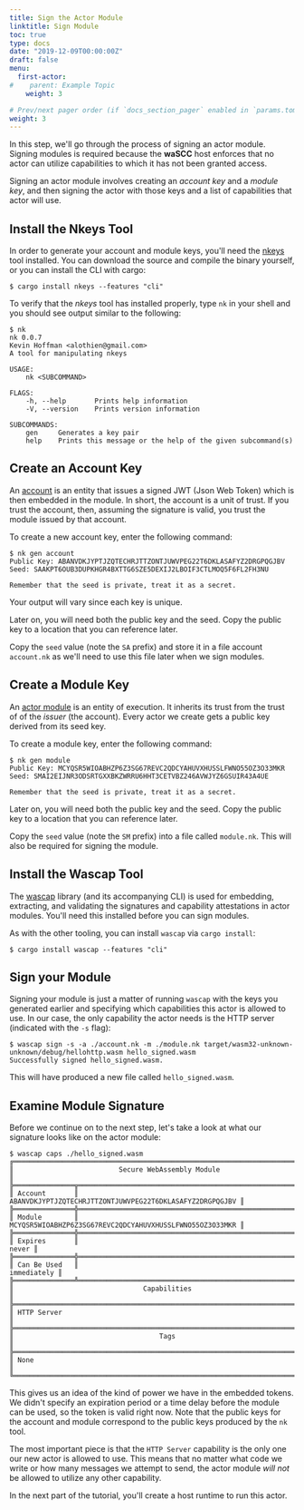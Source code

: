 ```yaml
---
title: Sign the Actor Module
linktitle: Sign Module
toc: true
type: docs
date: "2019-12-09T00:00:00Z"
draft: false
menu:
  first-actor:
#    parent: Example Topic
    weight: 3

# Prev/next pager order (if `docs_section_pager` enabled in `params.toml`)
weight: 3
---
```


In this step, we'll go through the process of signing an actor module. Signing modules is required because the **waSCC** host enforces that no actor can utilize capabilities to which it has not been granted access. 

Signing an actor module involves creating an _account key_ and a _module key_, and then signing the actor with those keys and a list of capabilities that actor will use.

## Install the Nkeys Tool
In order to generate your account and module keys, you'll need the [nkeys](https://github.com/encabulators/nkeys) tool installed. You can download the source and compile the binary yourself, or you can install the CLI with cargo:

```shell
$ cargo install nkeys --features "cli"
```

To verify that the _nkeys_ tool has installed properly, type `nk` in your shell and you should see output similar to the following:

```shell
$ nk
nk 0.0.7
Kevin Hoffman <alothien@gmail.com>
A tool for manipulating nkeys

USAGE:
    nk <SUBCOMMAND>

FLAGS:
    -h, --help       Prints help information
    -V, --version    Prints version information

SUBCOMMANDS:
    gen     Generates a key pair
    help    Prints this message or the help of the given subcommand(s)
```

## Create an Account Key
An [account](/docs/security/accounts/) is an entity that issues a signed JWT (Json Web Token) which is then embedded in the module. In short, the account is a unit of trust. If you trust the account, then, assuming the signature is valid, you trust the module issued by that account.

To create a new account key, enter the following command:

```shell
$ nk gen account
Public Key: ABANVDKJYPTJZQTECHRJTTZONTJUWVPEG22T6DKLASAFYZ2DRGPQGJBV
Seed: SAAKPT6OUB3DUPKHGR4BXTTG6SZE5DEXIJ2LBOIF3CTLMOQ5F6FL2FH3NU

Remember that the seed is private, treat it as a secret.
```
Your output will vary since each key is unique.

Later on, you will need both the public key and the seed. Copy the public key to a location that you can reference later.

Copy the `seed` value (note the `SA` prefix) and store it in a file account `account.nk` as we'll need to use this file later when we sign modules. 

## Create a Module Key
An [actor module](/docs/security/modules/) is an entity of execution. It inherits its trust from the trust of of the _issuer_ (the account). Every actor we create gets a public key derived from its seed key.

To create a module key, enter the following command:

```shell
$ nk gen module
Public Key: MCYQSR5WIOABHZP6Z3SG67REVC2QDCYAHUVXHUSSLFWNO55OZ3O33MKR
Seed: SMAI2EIJNR3ODSRTGXXBKZWRRU6HHT3CETVBZ246AVWJYZ6GSUIR43A4UE

Remember that the seed is private, treat it as a secret.
```

Later on, you will need both the public key and the seed. Copy the public key to a location that you can reference later.

Copy the `seed` value (note the `SM` prefix) into a file called `module.nk`. This will also be required for signing the module.

## Install the Wascap Tool
The [wascap](https://github.com/wascc/wascap) library (and its accompanying CLI) is used for embedding, extracting, and validating the signatures and capability attestations in actor modules. You'll need this installed before you can sign modules.

As with the other tooling, you can install `wascap` via `cargo install`:

```shell
$ cargo install wascap --features "cli"
```

## Sign your Module
Signing your module is just a matter of running `wascap` with the keys you generated earlier and specifying which capabilities this actor is allowed to use. In our case, the only capability the actor needs is the HTTP server (indicated with the `-s` flag):

```shell
$ wascap sign -s -a ./account.nk -m ./module.nk target/wasm32-unknown-unknown/debug/hellohttp.wasm hello_signed.wasm
Successfully signed hello_signed.wasm.
```

This will have produced a new file called `hello_signed.wasm`.

## Examine Module Signature
Before we continue on to the next step, let's take a look at what our signature looks like on the actor module:

```shell
$ wascap caps ./hello_signed.wasm 
╔════════════════════════════════════════════════════════════════════════════╗
║                          Secure WebAssembly Module                         ║
╠═══════════════╦════════════════════════════════════════════════════════════╣
║ Account       ║   ABANVDKJYPTJZQTECHRJTTZONTJUWVPEG22T6DKLASAFYZ2DRGPQGJBV ║
╠═══════════════╬════════════════════════════════════════════════════════════╣
║ Module        ║   MCYQSR5WIOABHZP6Z3SG67REVC2QDCYAHUVXHUSSLFWNO55OZ3O33MKR ║
╠═══════════════╬════════════════════════════════════════════════════════════╣
║ Expires       ║                                                      never ║
╠═══════════════╬════════════════════════════════════════════════════════════╣
║ Can Be Used   ║                                                immediately ║
╠═══════════════╩════════════════════════════════════════════════════════════╣
║                                Capabilities                                ║
╠════════════════════════════════════════════════════════════════════════════╣
║ HTTP Server                                                                ║
╠════════════════════════════════════════════════════════════════════════════╣
║                                    Tags                                    ║
╠════════════════════════════════════════════════════════════════════════════╣
║ None                                                                       ║
╚════════════════════════════════════════════════════════════════════════════╝
```

This gives us an idea of the kind of power we have in the embedded tokens. We didn't specify an expiration period or a time delay before the module can be used, so the token is valid right now. Note that the public keys for the account and module correspond to the public keys produced by the `nk` tool. 

The most important piece is that the `HTTP Server` capability is the only one our new actor is allowed to use. This means that no matter what code we write or how many messages we attempt to send, the actor module _will not_ be allowed to utilize any other capability.

In the next part of the tutorial, you'll create a host runtime to run this actor.
